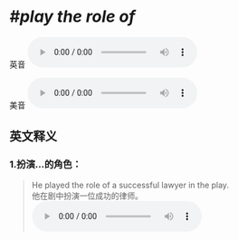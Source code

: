 # ***\#play the role of*** 
英音
<audio src="./media/play the role of1_AAC.aac" controls="controls"></audio>

美音
<audio src="./media/play the role of2_AAC.aac" controls="controls"></audio>



  

英文释义
---
### 1.**扮演…的角色：**  

 > He played the role of a successful lawyer in the play.  
 > 他在剧中扮演一位成功的律师。    
<audio src="./media/role-1.aac" controls="controls"></audio>


